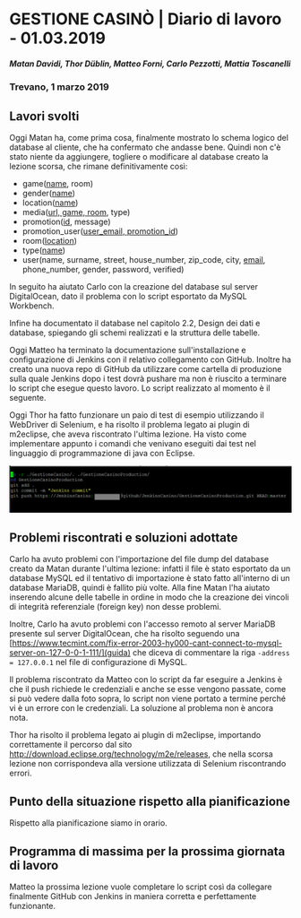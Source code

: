 # GESTIONE CASINÒ | Diario di lavoro - 01.03.2019
##### Matan Davidi, Thor Düblin, Matteo Forni, Carlo Pezzotti, Mattia Toscanelli
### Trevano, 1 marzo 2019

## Lavori svolti
Oggi Matan ha, come prima cosa, finalmente mostrato lo schema logico del database al cliente, che ha confermato che andasse bene. Quindi non c'è stato niente da aggiungere, togliere o modificare al database creato la lezione scorsa, che rimane definitivamente così:
- game(<span style="text-decoration: underline;">name</span>, room)
- gender(<span style="text-decoration: underline;">name</span>)
- location(<span style="text-decoration: underline;">name</span>)
- media(<span style="text-decoration: underline;">url, game, room</span>, type)
- promotion(<span style="text-decoration: underline;">id</span>, message)
- promotion_user(<span style="text-decoration: underline;">user_email, promotion_id</span>)
- room(<span style="text-decoration: underline;">location</span>)
- type(<span style="text-decoration: underline;">name</span>)
- user(name, surname, street, house_number, zip_code, city, <span style="text-decoration: underline;">email</span>, phone_number, gender, password, verified)

In seguito ha aiutato Carlo con la creazione del database sul server DigitalOcean, dato il problema con lo script esportato da MySQL Workbench.

Infine ha documentato il database nel capitolo 2.2, Design dei dati e database, spiegando gli schemi realizzati e la struttura delle tabelle.

Oggi Matteo ha terminato la documentazione sull'installazione e configurazione di Jenkins con il relativo collegamento con GitHub. Inoltre ha creato una nuova repo di GitHub da utilizzare come cartella di produzione sulla quale Jenkins dopo i test dovrà pushare ma non è riuscito a terminare lo script che esegue questo lavoro. Lo script realizzato al momento è il seguente.

Oggi Thor ha fatto funzionare un paio di test di esempio utilizzando il WebDriver di Selenium, e ha risolto il problema legato ai plugin di m2eclipse, che aveva riscontrato l'ultima lezione.
Ha visto come implementare appunto i comandi che venivano eseguiti dai test nel linguaggio di programmazione di java con Eclipse.

![Github script](../media/GithubScript.png)

##  Problemi riscontrati e soluzioni adottate
Carlo ha avuto problemi con l'importazione del file dump del database creato da Matan durante l'ultima lezione: infatti il file è stato esportato da un database MySQL ed il tentativo di importazione è stato fatto all'interno di un database MariaDB, quindi è fallito più volte. Alla fine Matan l'ha aiutato inserendo alcune delle tabelle in ordine in modo che la creazione dei vincoli di integrità referenziale (foreign key) non desse problemi.

Inoltre, Carlo ha avuto problemi con l'accesso remoto al server MariaDB presente sul server DigitalOcean, che ha risolto seguendo una [https://www.tecmint.com/fix-error-2003-hy000-cant-connect-to-mysql-server-on-127-0-0-1-111/](guida) che diceva di commentare la riga ``` -address = 127.0.0.1 ``` nel file di configurazione di MySQL.

Il problema riscontrato da Matteo con lo script da far eseguire a Jenkins è che il push richiede le credenziali e anche se esse vengono passate, come si può vedere dalla foto sopra, lo script non viene portato a termine perché vi è un errore con le credenziali. La soluzione al problema non è ancora nota.

Thor ha risolto il problema legato ai plugin di m2eclipse, importando correttamente il percorso dal sito http://download.eclipse.org/technology/m2e/releases, che nella scorsa lezione non corrispondeva alla versione utilizzata di Selenium riscontrando errori.

##  Punto della situazione rispetto alla pianificazione
Rispetto alla pianificazione siamo in orario.

## Programma di massima per la prossima giornata di lavoro
Matteo la prossima lezione vuole completare lo script così da collegare finalmente GitHub con Jenkins in maniera corretta e perfettamente funzionante.
